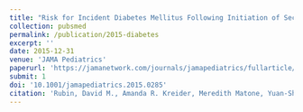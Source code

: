 ```yaml
---
title: "Risk for Incident Diabetes Mellitus Following Initiation of Second-Generation Antipsychotics Among Medicaid-Enrolled Youths"
collection: pubsmed
permalink: /publication/2015-diabetes
excerpt: ''
date: 2015-12-31
venue: 'JAMA Pediatrics'
paperurl: 'https://jamanetwork.com/journals/jamapediatrics/fullarticle/2214049'
submit: 1
doi: '10.1001/jamapediatrics.2015.0285'
citation: 'Rubin, David M., Amanda R. Kreider, Meredith Matone, Yuan-Shung Huang, Chris Feudtner, Michelle E. Ross, and A. Russell Localio. 2015. &quot;Risk for Incident Diabetes Mellitus Following Initiation of Second-Generation Antipsychotics among Medicaid-Enrolled Youths.&quot; <i>JAMA Pediatrics</i> 169 (4): e150285. https://doi.org/10.1001/jamapediatrics.2015.0285.'
---
```




